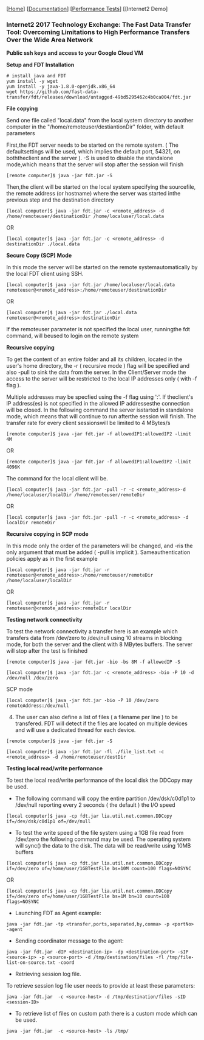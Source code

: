 [[Home](index.md)]  [[Documentation](doc-fdt-ddcopy.md)]  [[Performance Tests](perf-disk-to-disk.md)] [[Internet2 Demo]


### Internet2 2017 Technology Exchange: The Fast Data Transfer Tool: Overcoming Limitations to High Performance Transfers Over the Wide Area Network


**Public ssh keys and access to your Google Cloud VM**

**Setup and FDT Installation**

```
# install java and FDT
yum install -y wget
yum install -y java-1.8.0-openjdk.x86_64
wget https://github.com/fast-data-transfer/fdt/releases/download/untagged-49bd5295462c4b0ca004/fdt.jar
```


**File copying**


Send one file called "local.data" from the local system
directory to another computer
in the "/home/remoteuser/destiantionDir" folder, with default
parameters

First,the FDT server needs to be started on the remote system. ( The defaultsettings will be used, which implies the default port, 54321, on boththeclient and the server ). -S is used to disable the standalone mode,which means that the server will stop after the session will finish

```
[remote computer]$ java -jar fdt.jar -S
```

Then,the client will be started on the local system specifying the sourcefile, the remote address (or hostname) where the server was started inthe previous step and the destination directory
        
```
[local computer]$ java -jar fdt.jar -c <remote_address> -d /home/remoteuser/destinationDir /home/localuser/local.data
```

OR

```
[local computer]$ java -jar fdt.jar -c <remote_address> -d destinationDir ./local.data
```

__Secure Copy (SCP) Mode__

In this mode the server will be started on the remote systemautomatically by the local FDT client using SSH.

```
[local computer]$ java -jar fdt.jar /home/localuser/local.data remoteuser@<remote_address>:/home/remoteuser/destinationDir
```

OR

```
[local computer]$ java -jar fdt.jar ./local.data remoteuser@<remote_address>:destinationDir
```

If the remoteuser parameter is not specified the local user, runningthe fdt command, will beused to login on the remote system

**Recursive copying**

To get the content of an entire folder and all its children,
located in the user's home directory, the -r ( recursive
mode ) flag will be specified and also -pull to sink the data from the
server. In the Client/Server mode the access to the server will be
restricted to the local IP addresses only ( with -f flag ).

Multiple addresses may be specfied using the -f flag using ':'. If theclient's IP address(es) is not specified in the allowed IP addressesthe connection will be closed. In the following command the server isstarted in standalone mode, which means that will continue to run afterthe session will finish. The transfer rate for every client sessionswill be limited to 4 MBytes/s

```
[remote computer]$ java -jar fdt.jar -f allowedIP1:allowedIP2 -limit 4M
```

OR

```
[remote computer]$ java -jar fdt.jar -f allowedIP1:allowedIP2 -limit 4096K
```

The command for the local client will be.

```
[local computer]$ java -jar fdt.jar -pull -r -c <remote_address>-d /home/localuser/localDir /home/remoteuser/remoteDir
```

OR

```
[local computer]$ java -jar fdt.jar -pull -r -c <remote_address> -d localDir remoteDir
```

__Recursive copying in SCP mode__

In this mode only the order of the parameters will be changed, and -ris the only argument that must be added ( -pull is implicit ). Sameauthentication policies apply as in the first example

```
[local computer]$ java -jar fdt.jar -r  remoteuser@<remote_address>:/home/remoteuser/remoteDir /home/localuser/localDir
```

OR

```
[local computer]$ java -jar fdt.jar -r remoteuser@<remote_address>:remoteDir localDir
```


**Testing network connectivity**

To test the network connectivity a transfer here is an example
which transfers data from /dev/zero to /dev/null using 10 streams in
blocking mode, for both the server and the client with 8 MBytes
buffers. The server will stop after the test is finished

```
[remote computer]$ java -jar fdt.jar -bio -bs 8M -f allowedIP -S
```

```
[local computer]$ java -jar fdt.jar -c <remote_address> -bio -P 10 -d /dev/null /dev/zero
```

 SCP mode

```
[local computer]$ java -jar fdt.jar -bio -P 10 /dev/zero remoteAddress:/dev/null
```

4. The user can also define a list of files ( a filename per line )
to be transfered. FDT will detect if the files are located on multiple
devices and will use a dedicated thread for each device.

```
[remote computer]$ java -jar fdt.jar -S
```

```
[local computer]$ java -jar fdt.jar -fl ./file_list.txt -c <remote_address> -d /home/remoteuser/destDir
```


**Testing local read/write performance**

To test the local read/write performance of the local disk the
DDCopy may be used.

- The following command will copy the entire partition
/dev/dsk/c0d1p1 to /dev/null reporting every 2 seconds ( the default )
the I/O speed

```
[local computer]$ java -cp fdt.jar lia.util.net.common.DDCopy if=/dev/dsk/c0d1p1 of=/dev/null
```

- To test the write speed of the file system using a 1GB file
read from /dev/zero the following command may be used. The operating
system will sync() the data to the disk. The data will be read/write
using 10MB buffers

```
[local computer]$ java -cp fdt.jar lia.util.net.common.DDCopy  if=/dev/zero of=/home/user/1GBTestFile bs=10M count=100 flags=NOSYNC
```

OR

```
[local computer]$ java -cp fdt.jar lia.util.net.common.DDCopy  if=/dev/zero of=/home/user/1GBTestFile bs=1M bn=10 count=100 flags=NOSYNC
```

- Launching FDT as Agent example:

```
java -jar fdt.jar -tp <transfer,ports,separated,by,comma> -p <portNo> -agent
```

- Sending coordinator message to the agent:

```
java -jar fdt.jar -dIP <destination-ip> -dp <destination-port> -sIP <source-ip> -p <source-port> -d /tmp/destination/files -fl /tmp/file-list-on-source.txt -coord
```
- Retrieving session log file. 

To retrieve session log file user needs to provide at least these parameters:

```
java -jar fdt.jar  -c <source-host> -d /tmp/destination/files -sID <session-ID>
```

- To retrieve list of files on custom path there is a custom mode which can be used.

```
java -jar fdt.jar  -c <source-host> -ls /tmp/
```

